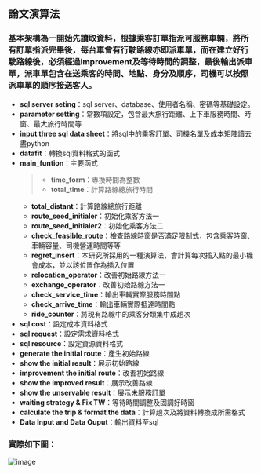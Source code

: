 ## 論文演算法
### 基本架構為一開始先讀取資料，根據乘客訂單指派可服務車輛，將所有訂單指派完畢後，每台車會有行駛路線亦即派車單，而在建立好行駛路線後，必須經過improvement及等待時間的調整，最後輸出派車單，派車單包含在送乘客的時間、地點、身分及順序，司機可以按照派車單的順序接送客人。

* **sql server seting**：sql server、database、使用者名稱、密碼等基礎設定。
* **parameter setting**：常數項設定，包含最大旅行距離、上下車服務時間、時窗、最大旅行時間等
* **input three sql data sheet**：將sql中的乘客訂單、司機名單及成本矩陣讀去盡python
* **datafit**：轉換sql資料格式的函式
* **main_funtion**：主要函式
  > * **time_form**：專換時間為整數
  > * **total_time**：計算路線總旅行時間
  * **total_distant**：計算路線總旅行距離
  * **route_seed_initialer**：初始化乘客方法一
  * **route_seed_initialer2**：初始化乘客方法二
  * **check_feasible_route**：檢查路線時窗是否滿足限制式，包含乘客時窗、車輛容量、司機營運時間等等
  * **regret_insert**：本研究所採用的一種演算法，會計算每次插入點的最小機會成本，並以該位置作為插入位置
  * **relocation_operator**：改善初始路線方法一
  * **exchange_operator**：改善初始路線方法一
  * **check_service_time**：輸出車輛實際服務時間點
  * **check_arrive_time**：輸出車輛實際抵達時間點
  * **ride_counter**：將現有路線中的乘客分類集中成趟次
* **sql cost**：設定成本資料格式
* **sql request**：設定需求資料格式
* **sql resource**：設定資源資料格式
* **generate the initial route**：產生初始路線
* **show the initial result**：展示初始路線
* **improvement the initial route**：改善初始路線
* **show the improved result**：展示改善路線
* **show the unservable result**：展示未服務訂單
* **waiting strategy & Fix TW**：等待時間調整及固調好時窗
* **calculate the trip & format the data**：計算趟次及將資料轉換成所需格式
* **Data Input and Data Ouput**：輸出資料至sql

### 實際如下圖：
![image](https://github.com/YangShihKuan/THI-VRP-thesis/blob/master/%E7%A8%8B%E5%BC%8F%E7%B5%90%E6%A7%8B.PNG)

